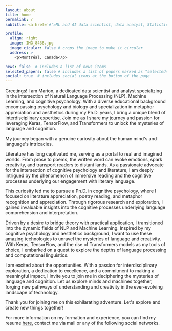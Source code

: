 ```yaml
---
layout: about
title: home
permalink: /
subtitle: <a href='#'>ML and AI data scientist, data analyst, Statistician, Psychometrician</a>. Montreal, Qc

profile:
  align: right
  image: IMG_8438.jpg
  image_cicular: false # crops the image to make it circular
  address: >
    <p>Montréal, Canada</p>

news: false  # includes a list of news items
selected_papers: false # includes a list of papers marked as "selected={true}"
social: true  # includes social icons at the bottom of the page
---
```


Greetings! I am Marion, a dedicated data scientist and analyst specializing in the intersection of Natural Language Processing (NLP), Machine Learning, and cognitive psychology. With a diverse educational background encompassing psychology and biology and specialization in metaphor appreciation and aesthetics during my Ph.D. years, I bring a unique blend of interdisciplinary expertise. Join me as I share my journey and passion for leveraging Keras, TensorFlow, and Transformers to unlock the mysteries of language and cognition.

My journey began with a genuine curiosity about the human mind's and language's intricacies. 

Literature has long captivated me, serving as a portal to real and imagined worlds. From prose to poems, the written word can evoke emotions, spark creativity, and transport readers to distant lands. As a passionate advocate for the intersection of cognitive psychology and literature, I am deeply intrigued by the phenomenon of immersive reading and the cognitive processes underlying our engagement with literary language.

This curiosity led me to pursue a Ph.D. in cognitive psychology, where I focused on literature appreciation, poetry reading, and metaphor recognition and appreciation. Through rigorous research and exploration, I gained invaluable insights into the cognitive processes underlying language comprehension and interpretation.

Driven by a desire to bridge theory with practical application, I transitioned into the dynamic fields of NLP and Machine Learning. Inspired by my cognitive psychology and aesthetics background, I want to use these amazing technologies to unravel the mysteries of language and creativity. With Keras, TensorFlow, and the rise of Transformers models as my tools of choice, I embarked on a quest to explore the depths of language processing and computational linguistics.

I am excited about the opportunities. With a passion for interdisciplinary exploration, a dedication to excellence, and a commitment to making a meaningful impact, I invite you to join me in deciphering the mysteries of language and cognition. Let us explore minds and machines together, forging new pathways of understanding and creativity in the ever-evolving landscape of technology.

Thank you for joining me on this exhilarating adventure. 
Let's explore and create new things together!



For more information on my formation and experience, you can find my resume [here](https://marionfech.github.io/assets/pdf/CV_english_2024.pdf), contact me via mail or any of the following social networks.

<!---
#Link to your social media connections, too. This theme is set up to use [Font Awesome icons](http://fortawesome.github.io/#Font-Awesome/) and [Academicons](https://jpswalsh.github.io/academicons/), like the ones below. Add your Facebook, #Twitter, LinkedIn, Google Scholar, or just disable all of them.
-->
